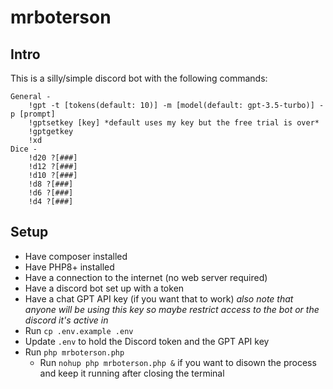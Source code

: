 # mrboterson

## Intro

This is a silly/simple discord bot with the following commands:

```
General -
    !gpt -t [tokens(default: 10)] -m [model(default: gpt-3.5-turbo)] -p [prompt]
    !gptsetkey [key] *default uses my key but the free trial is over*
    !gptgetkey
    !xd
Dice - 
    !d20 ?[###]
    !d12 ?[###]
    !d10 ?[###]
    !d8 ?[###]
    !d6 ?[###]
    !d4 ?[###]
```

## Setup

- Have composer installed
- Have PHP8+ installed
- Have a connection to the internet (no web server required)
- Have a discord bot set up with a token
- Have a chat GPT API key (if you want that to work) *also note that anyone will be using this key so maybe restrict access to the bot or the discord it's active in*
- Run `cp .env.example .env`
- Update `.env` to hold the Discord token and the GPT API key
- Run `php mrboterson.php`
	- Run `nohup php mrboterson.php &` if you want to disown the process and keep it running after closing the terminal